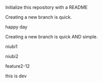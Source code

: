 Initialize this repository with a README

Creating a new branch is quick.

happy day

Creating a new branch is quick AND simple.

niubi1

niubi2

feature2-12

this is dev 
